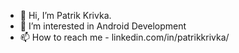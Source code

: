- 👋 Hi, I’m Patrik Krivka.
- 👀 I’m interested in Android Development
- 📫 How to reach me - linkedin.com/in/patrikkrivka/

<!---
pkrivka/pkrivka is a ✨ special ✨ repository because its `README.md` (this file) appears on your GitHub profile.
You can click the Preview link to take a look at your changes.
--->
